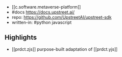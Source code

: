 
- [[c.software.metaverse-platform]]
- #docs https://docs.upstreet.ai/
- repo: https://github.com/UpstreetAI/upstreet-sdk
- written-in: #python javascript

## Highlights

-  [[prdct.zjs]] purpose-built adaptation of [[prdct.yjs]]